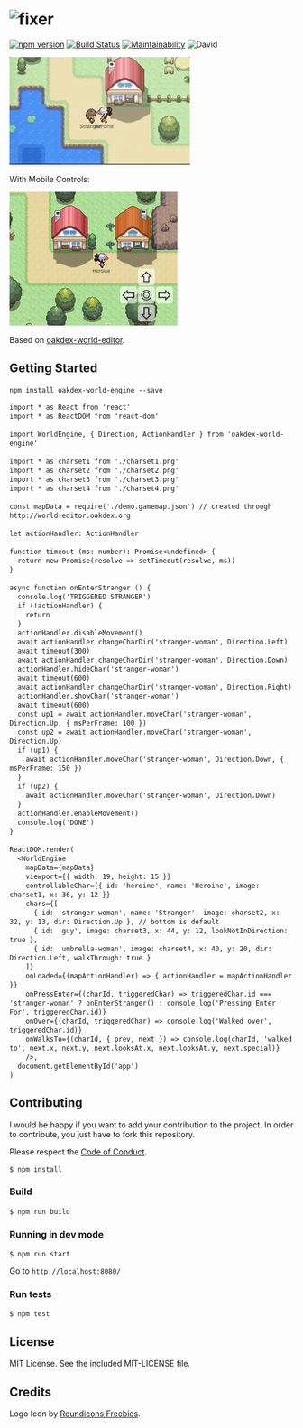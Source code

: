 # <img src="https://v20.imgup.net/oakdex_logfbad.png" alt="fixer" width=282>

[![npm version](https://badge.fury.io/js/oakdex-world-engine.svg)](https://badge.fury.io/js/oakdex-world-engine) [![Build Status](https://travis-ci.org/jalyna/oakdex-world-engine.svg?branch=master)](https://travis-ci.org/jalyna/oakdex-world-engine) [![Maintainability](https://api.codeclimate.com/v1/badges/e8928c27d48b7880d407/maintainability)](https://codeclimate.com/github/jalyna/oakdex-world-engine/maintainability) ![David](https://img.shields.io/david/jalyna/oakdex-world-engine.svg)

![Demo](docs/demo.gif)

With Mobile Controls:

![Mobile Control](docs/mobile.png)

Based on [oakdex-world-editor](https://github.com/jalyna/oakdex-world-editor).

## Getting Started

```
npm install oakdex-world-engine --save
```

```tsx
import * as React from 'react'
import * as ReactDOM from 'react-dom'

import WorldEngine, { Direction, ActionHandler } from 'oakdex-world-engine'

import * as charset1 from './charset1.png'
import * as charset2 from './charset2.png'
import * as charset3 from './charset3.png'
import * as charset4 from './charset4.png'

const mapData = require('./demo.gamemap.json') // created through http://world-editor.oakdex.org

let actionHandler: ActionHandler

function timeout (ms: number): Promise<undefined> {
  return new Promise(resolve => setTimeout(resolve, ms))
}

async function onEnterStranger () {
  console.log('TRIGGERED STRANGER')
  if (!actionHandler) {
    return
  }
  actionHandler.disableMovement()
  await actionHandler.changeCharDir('stranger-woman', Direction.Left)
  await timeout(300)
  await actionHandler.changeCharDir('stranger-woman', Direction.Down)
  actionHandler.hideChar('stranger-woman')
  await timeout(600)
  await actionHandler.changeCharDir('stranger-woman', Direction.Right)
  actionHandler.showChar('stranger-woman')
  await timeout(600)
  const up1 = await actionHandler.moveChar('stranger-woman', Direction.Up, { msPerFrame: 100 })
  const up2 = await actionHandler.moveChar('stranger-woman', Direction.Up)
  if (up1) {
    await actionHandler.moveChar('stranger-woman', Direction.Down, { msPerFrame: 150 })
  }
  if (up2) {
    await actionHandler.moveChar('stranger-woman', Direction.Down)
  }
  actionHandler.enableMovement()
  console.log('DONE')
}

ReactDOM.render(
  <WorldEngine
    mapData={mapData}
    viewport={{ width: 19, height: 15 }}
    controllableChar={{ id: 'heroine', name: 'Heroine', image: charset1, x: 36, y: 12 }}
    chars={[
      { id: 'stranger-woman', name: 'Stranger', image: charset2, x: 32, y: 13, dir: Direction.Up }, // bottom is default
      { id: 'guy', image: charset3, x: 44, y: 12, lookNotInDirection: true },
      { id: 'umbrella-woman', image: charset4, x: 40, y: 20, dir: Direction.Left, walkThrough: true }
    ]}
    onLoaded={(mapActionHandler) => { actionHandler = mapActionHandler }}
    onPressEnter={(charId, triggeredChar) => triggeredChar.id === 'stranger-woman' ? onEnterStranger() : console.log('Pressing Enter For', triggeredChar.id)}
    onOver={(charId, triggeredChar) => console.log('Walked over', triggeredChar.id)}
    onWalksTo={(charId, { prev, next }) => console.log(charId, 'walked to', next.x, next.y, next.looksAt.x, next.looksAt.y, next.special)}
    />,
  document.getElementById('app')
)

```


## Contributing

I would be happy if you want to add your contribution to the project. In order to contribute, you just have to fork this repository.

Please respect the [Code of Conduct](//github.com/jalyna/oakdex-world-engine/blob/master/CODE_OF_CONDUCT.md).

```
$ npm install
```

### Build

```
$ npm run build
```

### Running in dev mode

```
$ npm run start
```

Go to `http://localhost:8080/`

### Run tests

```
$ npm test
```

## License

MIT License. See the included MIT-LICENSE file.

## Credits

Logo Icon by [Roundicons Freebies](http://www.flaticon.com/authors/roundicons-freebies).
